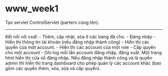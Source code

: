 # www_week1
  Tạo servlet ControlServlet (partern cùng tên).
  <hr/>
  Kết nối với csdl:
- Thêm, cập nhật, xóa ở các bảng đã cho.
- Đăng nhập
- Hiển thị thông tin tài khoản (nếu đăng nhập thành công)
- Hiển thị các quyền của một account.
- Hiển thị các account của một role
- Cấp quyền cho một account
- Ghi log mỗi lần account đăng nhập, đăng xuất.
  Một trang html hiển thị cửa sổ đăng nhập. Nếu đăng nhập thành công và là quyền admin
thì hiển thị trang dashboard cho phép quản lý các account khác (bao gồm các quyền thêm,
xóa, sửa và cấp quyền).
